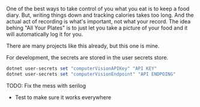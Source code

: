 One of the best ways to take control of you what you eat is to keep a food diary. But, writing things down and tracking calories takes too long. 
And the actual act of recording is what's important, not what your record. 
The idea behing "All Your Plates" is to just let you take a picture of your food and it will automatically log it for you.


There are many projects like this already, but this one is mine.  

For development, the secrets are stored in the user secrets store. 

```powershell
dotnet user-secrets set "computerVisionAPIKey" "API KEY"
dotnet user-secrets set "computerVisionEndpoint" "API ENDPOING"
```

TODO:
Fix the mess with serilog
 - Test to make sure it works everywhere